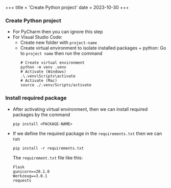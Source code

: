 +++
title = 'Create Python project'
date = 2023-10-30
+++

### Create Python project

- For PyCharm then you can ignore this step
- For Visual Studio Code:
  - Create new folder with `project-name`
  - Create virtual environment to isolate installed packages + python:
    Go to `project name` then run the command
    ```shell
    # Create virtual environment
    python -m venv .venv
    # Activate (Windows)
    .\.venv\Scripts\activate
    # Activate (Mac)
    source ./.venv/Scripts/activate
    ```

### Install required package

- After activating virtual environment, then we can install required packages by the command
  ```shell
  pip install <PACKAGE-NAME>
  ```
- If we define the required package in the `requirements.txt` then we can run
  ```shell
  pip install -r requirements.txt
  ```
  The `requirement.txt` file like this:
  ```shell
  Flask
  gunicorn==20.1.0
  Werkzeug==3.0.1
  requests
  ```
